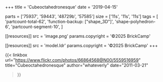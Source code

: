+++
title = 'Cubeoctahedronesque'
date  = '2019-04-15'

parts = ['75937', '59443', '48729b', '57585']
size  = ['11s', '11s', '11s']
tags  = [
  'partcount-total-62',
  'function-backup: ["shape_3D"]',
  'shape-polyhedron-6',
  'partcount-segment-10',
]

[[resources]]
src              = 'image.png'
params.copyright = '©2025 BrickCamp'

[[resources]]
src              = 'model.ldr'
params.copyright = '©2025 BrickCamp'
+++

{{< linkbox
    url="https://www.flickr.com/photos/66864568@N00/5559516959"
    title="Cubeoctahedronesque"
    author="whateverly"
    date="2011-03-21"
>}}
